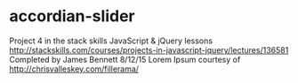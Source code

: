 # accordian-slider
Project 4 in the stack skills JavaScript &amp; jQuery lessons http://stackskills.com/courses/projects-in-javascript-jquery/lectures/136581
Completed by James Bennett 8/12/15
Lorem Ipsum courtesy of http://chrisvalleskey.com/fillerama/
